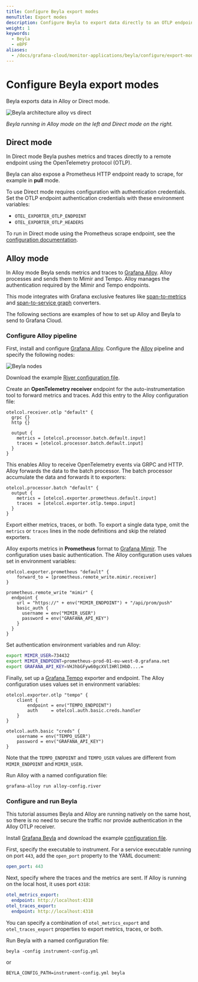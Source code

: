 ```yaml
---
title: Configure Beyla export modes
menuTitle: Export modes
description: Configure Beyla to export data directly to an OTLP endpoint or through Alloy.
weight: 1
keywords:
  - Beyla
  - eBPF
aliases:
  - /docs/grafana-cloud/monitor-applications/beyla/configure/export-modes/
---
```


# Configure Beyla export modes

Beyla exports data in Alloy or Direct mode.

![Beyla architecture alloy vs direct](https://grafana.com/media/docs/grafana-cloud/beyla/alloy-vs-direct.png)

*Beyla running in Alloy mode on the left and Direct mode on the right.*

## Direct mode

In Direct mode Beyla pushes metrics and traces directly to a remote endpoint using the OpenTelemetry protocol (OTLP).

Beyla can also expose a Prometheus HTTP endpoint ready to scrape, for example in **pull** mode.

To use Direct mode requires configuration with authentication credentials. Set the OTLP endpoint authentication credentials with these environment variables:

- `OTEL_EXPORTER_OTLP_ENDPOINT`
- `OTEL_EXPORTER_OTLP_HEADERS`

To run in Direct mode using the Prometheus scrape endpoint, see the
[configuration documentation](../options/).

## Alloy mode

In Alloy mode Beyla sends metrics and traces to [Grafana Alloy](/docs/alloy/). Alloy processes and sends them to Mimir and Tempo. Alloy manages the authentication required by the Mimir and Tempo endpoints.

This mode integrates with Grafana exclusive features like [span-to-metrics](/docs/tempo/latest/metrics-generator/span_metrics/) and [span-to-service graph](/docs/tempo/latest/metrics-generator/service_graphs/) converters.

The following sections are examples of how to set up Alloy and Beyla to send to Grafana Cloud.

### Configure Alloy pipeline

First, install and configure [Grafana Alloy](/docs/alloy/). Configure the [Alloy](/docs/alloy/) pipeline and specify the following nodes:

![Beyla nodes](https://grafana.com/media/docs/grafana-cloud/beyla/nodes-2.png)

Download the example [River configuration file](https://github.com/grafana/beyla/blob/main/docs/sources/configure/resources/alloy-config.river).

Create an **OpenTelemetry receiver** endpoint for the auto-instrumentation tool to forward metrics and traces.
Add this entry to the Alloy configuration file:

```alloy
otelcol.receiver.otlp "default" {
  grpc {}
  http {}

  output {
    metrics = [otelcol.processor.batch.default.input]
    traces = [otelcol.processor.batch.default.input]
  }
}
```

This enables Alloy to receive OpenTelemetry events via GRPC and HTTP. Alloy forwards the data to the batch processor. The batch processor accumulate the data and forwards it to exporters:

```alloy
otelcol.processor.batch "default" {
  output {
    metrics = [otelcol.exporter.prometheus.default.input]
    traces  = [otelcol.exporter.otlp.tempo.input]
  }
}
```

Export either metrics, traces, or both. To export a single data type, omit the `metrics` or `traces` lines in the node definitions and skip the related exporters.

Alloy exports metrics in **Prometheus** format to [Grafana Mimir](/oss/mimir/).
The configuration uses basic authentication. The Alloy configuration uses values set in environment variables:

```alloy
otelcol.exporter.prometheus "default" {
    forward_to = [prometheus.remote_write.mimir.receiver]
}

prometheus.remote_write "mimir" {
  endpoint {
    url = "https://" + env("MIMIR_ENDPOINT") + "/api/prom/push"
    basic_auth {
      username = env("MIMIR_USER")
      password = env("GRAFANA_API_KEY")
    }
  }
}
```

Set authentication environment variables and run Alloy:

```sh
export MIMIR_USER=734432
export MIMIR_ENDPOINT=prometheus-prod-01-eu-west-0.grafana.net
export GRAFANA_API_KEY=VHJhbGFyw60gcXVlIHRlIHbD....=
```

Finally, set up a [Grafana Tempo](/oss/tempo/) exporter and endpoint. The Alloy configuration uses values set in environment variables:

```alloy
otelcol.exporter.otlp "tempo" {
    client {
        endpoint = env("TEMPO_ENDPOINT")
        auth     = otelcol.auth.basic.creds.handler
    }
}

otelcol.auth.basic "creds" {
    username = env("TEMPO_USER")
    password = env("GRAFANA_API_KEY")
}
```

Note that the `TEMPO_ENDPOINT` and `TEMPO_USER` values are different from `MIMIR_ENDPOINT` and `MIMIR_USER`.

Run Alloy with a named configuration file:

```sh
grafana-alloy run alloy-config.river
```

### Configure and run Beyla

This tutorial assumes Beyla and Alloy are running natively on the same host, so there is no need to secure the traffic nor provide authentication in the Alloy OTLP receiver.

Install [Grafana Beyla](../../setup/) and download the example [configuration file](https://github.com/grafana/beyla/blob/main/docs/sources/configure/resources/instrumenter-config.yml).

First, specify the executable to instrument. For a service executable running on port `443`, add the `open_port` property to the YAML document:

```yaml
open_port: 443
```

Next, specify where the traces and the metrics are sent. If Alloy is running on the local host, it uses port `4318`:

```yaml
otel_metrics_export:
  endpoint: http://localhost:4318
otel_traces_export:
  endpoint: http://localhost:4318
```

You can specify a combination of `otel_metrics_export` and `otel_traces_export` properties to export metrics, traces, or both.

Run Beyla with a named configuration file:

```
beyla -config instrument-config.yml
```

or

```
BEYLA_CONFIG_PATH=instrument-config.yml beyla
```
